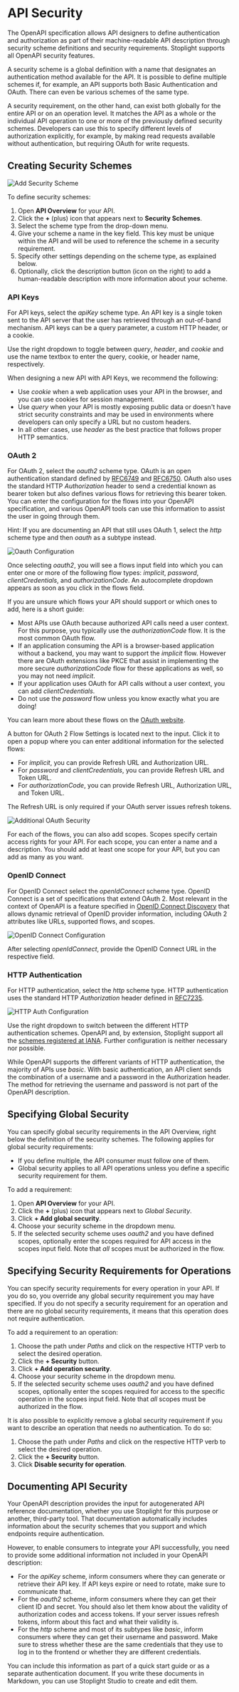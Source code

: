 # API Security

The OpenAPI specification allows API designers to define authentication and authorization as part of their machine-readable API description through security scheme definitions and security requirements. Stoplight supports all OpenAPI security features.

A security scheme is a global definition with a name that designates an authentication method available for the API. It is possible to define multiple schemes if, for example, an API supports both Basic Authentication and OAuth. There can even be various schemes of the same type.

A security requirement, on the other hand, can exist both globally for the entire API or on an operation level. It matches the API as a whole or the individual API operation to one or more of the previously defined security schemes. Developers can use this to specify different levels of authorization explicitly, for example, by making read requests available without authentication, but requiring OAuth for write requests.

## Creating Security Schemes

![Add Security Scheme](https://stoplight.io/api/v1/projects/cHJqOjI/images/pMCQSvLUc7g)

To define security schemes:

1. Open **API Overview** for your API.
2. Click the **+** (plus) icon that appears next to **Security Schemes**.
3. Select the scheme type from the drop-down menu.
4. Give your scheme a name in the key field. This key must be unique within the API and will be used to reference the scheme in a security requirement.
5. Specify other settings depending on the scheme type, as explained below.
6. Optionally, click the description button (icon on the right) to add a human-readable description with more information about your scheme.

### API Keys

For API keys, select the _apiKey_ scheme type. An API key is a single token sent to the API server that the user has retrieved through an out-of-band mechanism. API keys can be a query parameter, a custom HTTP header, or a cookie.

Use the right dropdown to toggle between _query_, _header_, and _cookie_ and use the name textbox to enter the query, cookie, or header name, respectively.

When designing a new API with API Keys, we recommend the following:

- Use _cookie_ when a web application uses your API in the browser, and you can use cookies for session management.
- Use _query_ when your API is mostly exposing public data or doesn't have strict security constraints and may be used in environments where developers can only specify a URL but no custom headers.
- In all other cases, use _header_ as the best practice that follows proper HTTP semantics.

### OAuth 2

For OAuth 2, select the _oauth2_ scheme type. OAuth is an open authentication standard defined by [RFC6749](https://tools.ietf.org/html/rfc6749) and [RFC6750](https://tools.ietf.org/html/rfc6750). OAuth also uses the standard HTTP _Authorization_ header to send a credential known as bearer token but also defines various flows for retrieving this bearer token. You can enter the configuration for the flows into your OpenAPI specification, and various OpenAPI tools can use this information to assist the user in going through them.

Hint: If you are documenting an API that still uses OAuth 1, select the _http_ scheme type and then _oauth_ as a subtype instead.

![Oauth Configuration](https://stoplight.io/api/v1/projects/cHJqOjI/images/1TXQEE6KFfY)

Once selecting _oauth2_, you will see a flows input field into which you can enter one or more of the following flow types: _implicit_, _password_, _clientCredentials_, and _authorizationCode_. An autocomplete dropdown appears as soon as you click in the flows field.

If you are unsure which flows your API should support or which ones to add, here is a short guide:

- Most APIs use OAuth because authorized API calls need a user context. For this purpose, you typically use the _authorizationCode_ flow. It is the most common OAuth flow.
- If an application consuming the API is a browser-based application without a backend, you may want to support the _implicit_ flow. However there are OAuth extensions like PKCE that assist in implementing the more secure _authorizationCode_ flow for these applications as well, so you may not need _implicit_.
- If your application uses OAuth for API calls without a user context, you can add _clientCredentials_.
- Do not use the _password_ flow unless you know exactly what you are doing!

You can learn more about these flows on the [OAuth website](https://oauth.net/).

A button for OAuth 2 Flow Settings is located next to the input. Click it to open a popup where you can enter additional information for the selected flows:

- For _implicit_, you can provide Refresh URL and Authorization URL.
- For _password_ and _clientCredentials_, you can provide Refresh URL and Token URL.
- For _authorizationCode_, you can provide Refresh URL, Authorization URL, and Token URL.

The Refresh URL is only required if your OAuth server issues refresh tokens.

![Additional OAuth Security](https://stoplight.io/api/v1/projects/cHJqOjI/images/Vd2N2eBVSM4)

For each of the flows, you can also add scopes. Scopes specify certain access rights for your API. For each scope, you can enter a name and a description. You should add at least one scope for your API, but you can add as many as you want.

### OpenID Connect

For OpenID Connect select the _openIdConnect_ scheme type. OpenID Connect is a set of specifications that extend OAuth 2. Most relevant in the context of OpenAPI is a feature specified in [OpenID Connect Discovery](https://openid.net/specs/openid-connect-discovery-1_0.html) that allows dynamic retrieval of OpenID provider information, including OAuth 2 attributes like URLs, supported flows, and scopes.

![OpenID Connect Configuration](https://stoplight.io/api/v1/projects/cHJqOjI/images/efVbwqcHgEI)

After selecting _openIdConnect_, provide the OpenID Connect URL in the respective field.

### HTTP Authentication

For HTTP authentication, select the _http_ scheme type. HTTP authentication uses the standard HTTP _Authorization_ header defined in [RFC7235](https://tools.ietf.org/html/rfc7235).

![HTTP Auth Configuration](https://stoplight.io/api/v1/projects/cHJqOjI/images/mYOOyhiBk4Q)

Use the right dropdown to switch between the different HTTP authentication schemes. OpenAPI and, by extension, Stoplight support all the [schemes registered at IANA](https://www.iana.org/assignments/http-authschemes/http-authschemes.xhtml). Further configuration is neither necessary nor possible.

While OpenAPI supports the different variants of HTTP authentication, the majority of APIs use _basic_. With basic authentication, an API client sends the combination of a username and a password in the Authorization header. The method for retrieving the username and password is not part of the OpenAPI description.

## Specifying Global Security

You can specify global security requirements in the API Overview, right below the definition of the security schemes. The following applies for global security requirements:

- If you define multiple, the API consumer must follow one of them.
- Global security applies to all API operations unless you define a specific security requirement for them.

To add a requirement:

1. Open **API Overview** for your API.
1. Click the **+** (plus) icon that appears next to _Global Security_.
1. Click **+ Add global security**.
1. Choose your security scheme in the dropdown menu.
1. If the selected security scheme uses _oauth2_ and you have defined scopes, optionally enter the scopes required for API access in the scopes input field. Note that _all_ scopes must be authorized in the flow.

## Specifying Security Requirements for Operations

You can specify security requirements for every operation in your API. If you do so, you override any global security requirement you may have specified. If you do not specify a security requirement for an operation and there are no global security requirements, it means that this operation does not require authentication.

To add a requirement to an operation:

1. Choose the path under _Paths_ and click on the respective HTTP verb to select the desired operation.
1. Click the **+ Security** button.
1. Click **+ Add operation security**.
1. Choose your security scheme in the dropdown menu.
1. If the selected security scheme uses _oauth2_ and you have defined scopes, optionally enter the scopes required for access to the specific operation in the scopes input field. Note that _all_ scopes must be authorized in the flow.

It is also possible to explicitly remove a global security requirement if you want to describe an operation that needs no authentication. To do so:

1. Choose the path under _Paths_ and click on the respective HTTP verb to select the desired operation.
1. Click the **+ Security** button.
1. Click **Disable security for operation**.

## Documenting API Security

Your OpenAPI description provides the input for autogenerated API reference documentation, whether you use Stoplight for this purpose or another, third-party tool. That documentation automatically includes information about the security schemes that you support and which endpoints require authentication.

However, to enable consumers to integrate your API successfully, you need to provide some additional information not included in your OpenAPI description:

- For the _apiKey_ scheme, inform consumers where they can generate or retrieve their API key. If API keys expire or need to rotate, make sure to communicate that.
- For the _oauth2_ scheme, inform consumers where they can get their client ID and secret. You should also let them know about the validity of authorization codes and access tokens. If your server issues refresh tokens, inform about this fact and what their validity is.
- For the _http_ scheme and most of its subtypes like _basic_, inform consumers where they can get their username and password. Make sure to stress whether these are the same credentials that they use to log in to the frontend or whether they are different credentials.

You can include this information as part of a quick start guide or as a separate authentication document. If you write these documents in Markdown, you can use Stoplight Studio to create and edit them.
